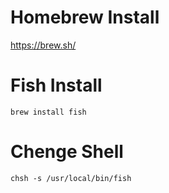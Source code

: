 # Homebrew Install
https://brew.sh/  
  
# Fish Install
`brew install fish`  
  
# Chenge Shell
`chsh -s /usr/local/bin/fish`
